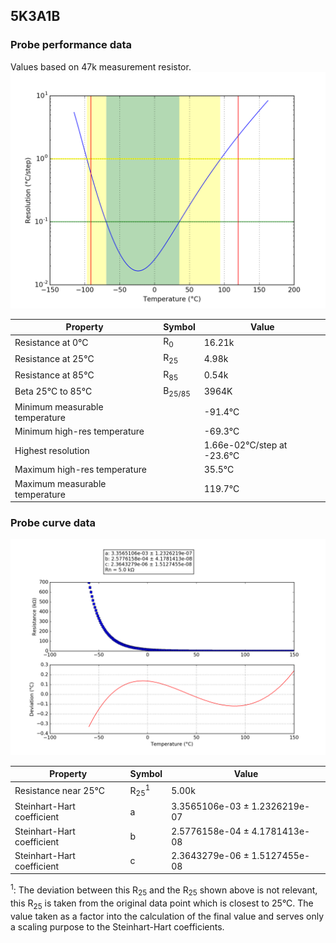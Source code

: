 
## 5K3A1B
### Probe performance data

Values based on 47k measurement resistor.
![Sensor performance chart](5K3A1B_resolution.png)

Property | Symbol | Value
-------- | -------- | --------
Resistance at 0°C | R<sub>0</sub> | 16.21k
Resistance at 25°C | R<sub>25</sub> | 4.98k
Resistance at 85°C | R<sub>85</sub> | 0.54k
Beta 25°C to 85°C | B<sub>25/85</sub>| 3964K
Minimum measurable temperature | | -91.4°C
Minimum high-res temperature | | -69.3°C
Highest resolution || 1.66e-02°C/step at -23.6°C
Maximum high-res temperature | | 35.5°C
Maximum measurable temperature | | 119.7°C

### Probe curve data
![Probe fit chart](5K3A1B_curve.png)

Property | Symbol | Value
-------- | -------- | --------
Resistance near 25°C | R<sub>25</sub><sup>1</sup> | 5.00k
Steinhart-Hart coefficient | a | 3.3565106e-03 ± 1.2326219e-07
Steinhart-Hart coefficient | b | 2.5776158e-04 ± 4.1781413e-08
Steinhart-Hart coefficient | c | 2.3643279e-06 ± 1.5127455e-08

<sup>1</sup>: The deviation between this R<sub>25</sub> and the R<sub>25</sub> shown above is not relevant, this R<sub>25</sub> is taken from the original data point which is closest to 25°C. The value taken as a factor into the calculation of the final value and serves only a scaling purpose to the Steinhart-Hart coefficients.
